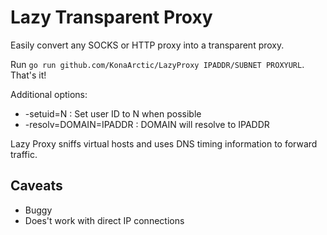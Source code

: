 Lazy Transparent Proxy
======================
Easily convert any SOCKS or HTTP proxy into a transparent proxy.

Run `go run github.com/KonaArctic/LazyProxy IPADDR/SUBNET PROXYURL`.
That's it!

Additional options:
-   -setuid=N               : Set user ID to N when possible
-   -resolv=DOMAIN=IPADDR   : DOMAIN will resolve to IPADDR

Lazy Proxy sniffs virtual hosts and uses DNS timing information to forward traffic.

Caveats
-------
-   Buggy
-   Does't work with direct IP connections

